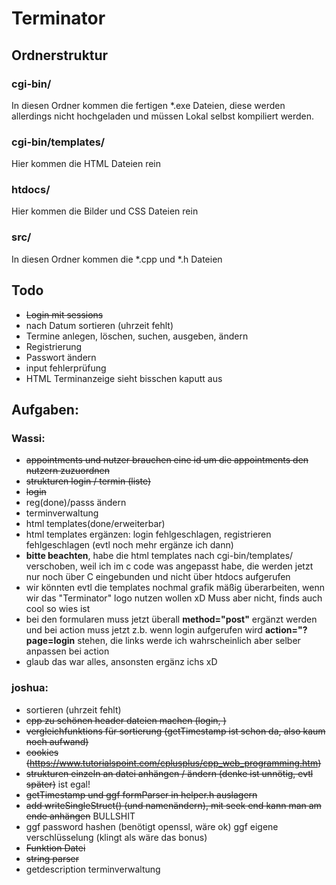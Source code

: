 # Terminator
## Ordnerstruktur
### cgi-bin/
In diesen Ordner kommen die fertigen \*.exe Dateien, diese werden allerdings nicht hochgeladen und müssen Lokal selbst kompiliert werden.
### cgi-bin/templates/
Hier kommen die HTML Dateien rein
### htdocs/
Hier kommen die Bilder und CSS Dateien rein
### src/
In diesen Ordner kommen die \*.cpp und \*.h Dateien


## Todo
- ~~Login mit sessions~~
- nach Datum sortieren (uhrzeit fehlt)
- Termine anlegen, löschen, suchen, ausgeben, ändern
- Registrierung
- Passwort ändern
- input fehlerprüfung
- HTML Terminanzeige sieht bisschen kaputt aus

  
## Aufgaben:
  
### Wassi:
- ~~appointments und nutzer brauchen eine id um die appointments den nutzern zuzuordnen~~
- ~~strukturen login / termin (liste)~~
- ~~login~~
- reg(done)/passs ändern
- terminverwaltung
- html templates(done/erweiterbar)
- html templates ergänzen: login fehlgeschlagen, registrieren fehlgeschlagen (evtl noch mehr ergänze ich dann)
- **bitte beachten**, habe die html templates nach cgi-bin/templates/ verschoben, weil ich im c code was angepasst habe, die werden jetzt nur noch über C eingebunden und nicht über htdocs aufgerufen
- wir könnten evtl die templates nochmal grafik mäßig überarbeiten, wenn wir das "Terminator" logo nutzen wollen xD Muss aber nicht, finds auch cool so wies ist
- bei den formularen muss jetzt überall **method="post"** ergänzt werden und bei action muss jetzt z.b. wenn login aufgerufen wird **action="?page=login** stehen, die links werde ich wahrscheinlich aber selber anpassen bei action
- glaub das war alles, ansonsten ergänz ichs xD
 
### joshua:
- sortieren (uhrzeit fehlt)
- ~~cpp zu schönen header dateien machen (login, )~~
- ~~vergleichfunktions für sortierung (getTimestamp ist schon da, also kaum noch aufwand)~~
- ~~cookies (https://www.tutorialspoint.com/cplusplus/cpp_web_programming.htm)~~
- ~~strukturen einzeln an datei anhängen / ändern (denke ist unnötig, evtl später)~~ ist egal!
- ~~getTimestamp und ggf formParser in helper.h auslagern~~
- ~~add writeSingleStruct() (und namenändern), mit seek end kann man am ende anhängen~~ BULLSHIT
- ggf password hashen (benötigt openssl, wäre ok) ggf eigene verschlüsselung (klingt als wäre das bonus)
- ~~Funktion Datei~~
- ~~string parser~~
- getdescription terminverwaltung
  

